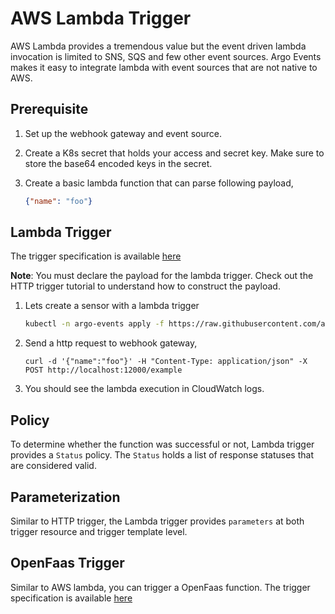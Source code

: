 # AWS Lambda Trigger

AWS Lambda provides a tremendous value but the event driven lambda invocation is limited to 
SNS, SQS and few other event sources. Argo Events makes it easy to integrate lambda with event sources
that are not native to AWS.

## Prerequisite
1. Set up the webhook gateway and event source.
2. Create a K8s secret that holds your access and secret key. Make sure to store the base64
   encoded keys in the secret.
3. Create a basic lambda function that can parse following payload,

   ```json
   {"name": "foo"}
   ```

## Lambda Trigger

The trigger specification is available [here](https://github.com/argoproj/argo-events/blob/master/api/sensor.md#awslambdatrigger)

**Note**: You must declare the payload for the lambda trigger. Check out the HTTP trigger tutorial
to understand how to construct the payload.

1. Lets create a sensor with a lambda trigger

   ```bash
   kubectl -n argo-events apply -f https://raw.githubusercontent.com/argoproj/argo-events/master/examples/tutorials/10-aws-lambda-trigger/sensor.yaml
   ```

2. Send a http request to webhook gateway,

   ```curl
   curl -d '{"name":"foo"}' -H "Content-Type: application/json" -X POST http://localhost:12000/example
   ```

3. You should see the lambda execution in CloudWatch logs.

## Policy
To determine whether the function was successful or not, Lambda trigger provides a `Status` policy.
The `Status` holds a list of response statuses that are considered valid.

## Parameterization
Similar to HTTP trigger, the Lambda trigger provides `parameters` at both trigger resource and trigger template level.

## OpenFaas Trigger
Similar to AWS lambda, you can trigger a OpenFaas function. The trigger specification is available [here](https://github.com/argoproj/argo-events/blob/worflow-triggers/api/sensor.md#openfaastrigger)
